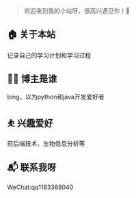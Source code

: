 > 欢迎来到我的小站呀，很高兴遇见你！🤝

## 🏠 关于本站
记录自己的学习计划和学习过程
## 👨‍💻 博主是谁
bing，以为python和java开发爱好者
## ⛹ 兴趣爱好
前后端技术，生物信息分析等
## 📬 联系我呀
WeChat:qq1183388040
